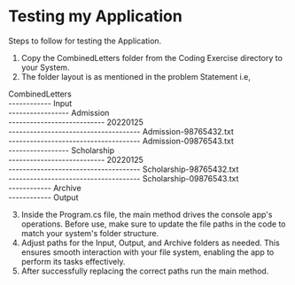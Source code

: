 # Testing my Application

Steps to follow for testing the Application.

1.	Copy the CombinedLetters folder from the Coding Exercise directory to your System.
2.	The folder layout is as mentioned in the problem Statement i.e, 


CombinedLetters<br>
------------ Input <br>
----------------- Admission <br>
--------------------------- 20220125 <br>
------------------------------------- Admission-98765432.txt <br>
------------------------------------- Admission-09876543.txt<br>
-----------------  Scholarship<br>
--------------------------- 20220125<br>
------------------------------------- Scholarship-98765432.txt<br>
-------------------------------------	Scholarship-09876543.txt<br>
------------ Archive<br>
------------ Output<br>


3.	Inside the Program.cs file, the main method drives the console app's operations. Before use, make sure to update the file paths in the code to match your system's folder structure. 
4.	Adjust paths for the Input, Output, and Archive folders as needed. This ensures smooth interaction with your file system, enabling the app to perform its tasks effectively.
5.	After successfully replacing the correct paths run the main method.
